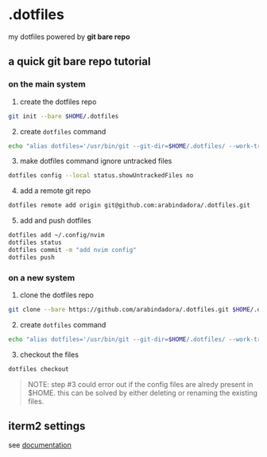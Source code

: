 # .dotfiles
my dotfiles powered by **git bare repo**

## a quick git bare repo tutorial
### on the main system
1. create the dotfiles repo
```sh
git init --bare $HOME/.dotfiles
```

2. create `dotfiles` command
```sh
echo "alias dotfiles='/usr/bin/git --git-dir=$HOME/.dotfiles/ --work-tree=$HOME'" >> $HOME/.zshrc
```

3. make dotfiles command ignore untracked files
```sh
dotfiles config --local status.showUntrackedFiles no
```

4. add a remote git repo
```sh
dotfiles remote add origin git@github.com:arabindadora/.dotfiles.git
```

5. add and push dotfiles
```sh
dotfiles add ~/.config/nvim
dotfiles status
dotfiles commit -m "add nvim config"
dotfiles push
```

### on a new system
1. clone the dotfiles repo
```sh
git clone --bare https://github.com/arabindadora/.dotfiles.git $HOME/.dotfiles
```

2. create `dotfiles` command
```sh
echo "alias dotfiles='/usr/bin/git --git-dir=$HOME/.dotfiles/ --work-tree=$HOME'" >> $HOME/.zshrc
```

3. checkout the files
```sh
dotfiles checkout
```

> NOTE: step #3 could error out if the config files are alredy present in $HOME.
> this can be solved by either deleting or renaming the existing files.

## iterm2 settings
see [documentation](https://gitlab.com/gnachman/iterm2/-/wikis/Move-Settings-Between-Machines#back-up-user-defaults)


